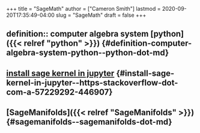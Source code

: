 +++
title = "SageMath"
author = ["Cameron Smith"]
lastmod = 2020-09-20T17:35:49-04:00
slug = "SageMath"
draft = false
+++

## definition:: computer algebra system [python]({{< relref "python" >}}) {#definition-computer-algebra-system-python--python-dot-md}


## [install sage kernel in jupyter](<https://stackoverflow.com/a/57229292/446907>) {#install-sage-kernel-in-jupyter--https-stackoverflow-dot-com-a-57229292-446907}


## [SageManifolds]({{< relref "SageManifolds" >}}) {#sagemanifolds--sagemanifolds-dot-md}
